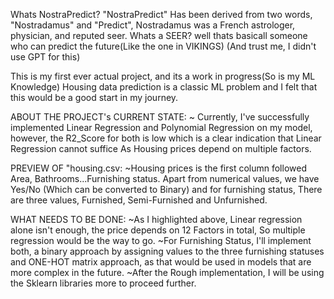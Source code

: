 Whats NostraPredict? 
    "NostraPredict" Has been derived from two words, "Nostradamus" and "Predict",
      Nostradamus was a French astrologer, physician, and reputed seer. Whats a SEER? well thats basicall someone who can predict the future(Like the one in VIKINGS)
    (And trust me, I didn't use GPT for this)
   

This is my first ever actual project, and its a work in progress(So is my ML Knowledge) Housing data prediction is a classic ML problem and I felt that this would be a good start in my journey.

ABOUT THE PROJECT's CURRENT STATE:
  ~ Currently, I've successfully implemented Linear Regression and Polynomial Regression on my model, however, the R2_Score for both is low which is a clear indication that Linear Regression cannot suffice
    As Housing prices depend on multiple factors.

PREVIEW OF "housing.csv:
  ~Housing prices is the first column followed Area, Bathrooms...Furnishing status. 
   Apart from numerical values, we have Yes/No (Which can be converted to Binary) and for furnishing status,
    There are three values, Furnished, Semi-Furnished and Unfurnished.
    
WHAT NEEDS TO BE DONE:
  ~As I highlighted above, Linear regression alone isn't enough, the price depends on 12 Factors in total, 
   So multiple regression would be the way to go.
  ~For Furnishing Status, I'll implement both, a binary approach by assigning values to the three furnishing statuses
   and ONE-HOT matrix approach, as that would be used in models that are more complex in the future.
  ~After the Rough implementation, I will be using the Sklearn libraries more to proceed further.
  
